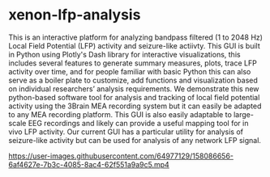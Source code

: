 # xenon-lfp-analysis
This is an interactive platform for analyzing bandpass filtered (1 to 2048 Hz) Local Field Potential (LFP) activity and seizure-like actiivty. This GUI is built in Python using Plotly's Dash library for interactive visualizations, this includes several features to generate summary measures, plots, trace LFP activity over time, and for people familiar with basic Python this can also serve as a boiler plate to customize, add functions and visualization based on individual researchers’ analysis requirements. We demonstrate this new python-based software tool for analysis and tracking of local field potential activity using the 3Brain MEA recording system but it can easily be adapted to any MEA recording platform. This GUI is also easily adaptable to large-scale EEG recordings and likely can provide a useful mapping tool for in vivo LFP activity.  Our current GUI has a particular utility for analysis of seizure-like activity but can be used for analysis of any network LFP signal. 


https://user-images.githubusercontent.com/64977129/158086656-6af4627e-7b3c-4085-8ac4-62f551a9a9c5.mp4

